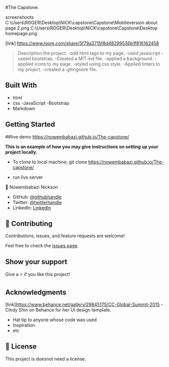 #The Capstone.

screenshoots
C:\Users\ROGER\Desktop\NICK\capstone\Capstone\Mobileversion about page 2.png
C:\Users\ROGER\Desktop\NICK\capstone\Capstone\Desktop homepage.png


[link] https://www.loom.com/share/5f79a3715f8d48299536b1f816162458

> Description the project.
-add html tags to my page.
-used javascript
-useed bootstrap.
-Created a MIT.md file.
-applied a background.
-applied icons to my page.
-styled using css style.
-Applied linters to my project.
-created a .gitingnore file.


## Built With

- html
- css
-JavaScript
-Bootstrap
- Markdown

## Getting Started

##live demo
https://nowembabazi.github.io/The-capstone/

**This is an example of how you may give instructions on setting up your project locally.**
- To clone to local machine; git clone https://nowembabazi.github.io/The-capstone/

- run live server

👤 Nowembabazi Nickson

- GitHub: [@githubhandle](https://github.com/Nowembabazi)
- Twitter: [@twitterhandle](https://twitter.com/NowembabaziN)
- LinkedIn: [LinkedIn](https://www.linkedin.com/in/nowembabazi-nickson-181077247/)


## 🤝 Contributing

Contributions, issues, and feature requests are welcome!

Feel free to check the [issues page](../../issues/).

## Show your support

Give a ⭐️ if you like this project!

## Acknowledgments
[link]https://www.behance.net/gallery/29845175/CC-Global-Summit-2015
-Cindy Shin on Behance for her UI design template.

- Hat tip to anyone whose code was used
- Inspiration
- etc

## 📝 License

This project is doesnot need a license.